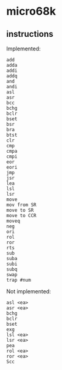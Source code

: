 micro68k
========

instructions
------------
Implemented:

    add
    adda
    addi
    addq
    and
    andi
    asl
    asr
    bcc
    bchg
    bclr
    bset
    bsr
    bra
    btst
    clr
    cmp
    cmpa
    cmpi
    eor
    eori
    jmp
    jsr
    lea
    lsl
    lsr
    move
    mov from SR
    move to SR
    move to CCR
    moveq
    neg
    ori
    rol
    ror
    rts
    sub
    suba
    subi
    subq
    swap
    trap #num

Not implemented:

    asl <ea>
    asr <ea>
    bchg
    bclr
    bset
    exg
    lsl <ea>
    lsr <ea>
    pea
    rol <ea>
    ror <ea>
    Scc


